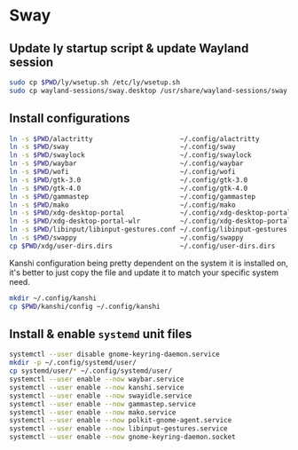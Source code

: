 # Sway

## Update ly startup script & update Wayland session

```sh
sudo cp $PWD/ly/wsetup.sh /etc/ly/wsetup.sh
sudo cp wayland-sessions/sway.desktop /usr/share/wayland-sessions/sway.desktop
```

## Install configurations

```sh
ln -s $PWD/alactritty                      ~/.config/alactritty
ln -s $PWD/sway                            ~/.config/sway
ln -s $PWD/swaylock                        ~/.config/swaylock
ln -s $PWD/waybar                          ~/.config/waybar
ln -s $PWD/wofi                            ~/.config/wofi
ln -s $PWD/gtk-3.0                         ~/.config/gtk-3.0
ln -s $PWD/gtk-4.0                         ~/.config/gtk-4.0
ln -s $PWD/gammastep                       ~/.config/gammastep
ln -s $PWD/mako                            ~/.config/mako
ln -s $PWD/xdg-desktop-portal              ~/.config/xdg-desktop-portal
ln -s $PWD/xdg-desktop-portal-wlr          ~/.config/xdg-desktop-portal-wlr
ln -s $PWD/libinput/libinput-gestures.conf ~/.config/libinput-gestures.conf
ln -s $PWD/swappy                          ~/.config/swappy
cp $PWD/xdg/user-dirs.dirs                 ~/.config/user-dirs.dirs
```

Kanshi configuration being pretty dependent on the system it is installed on, it's better to just copy the file and update it to match your specific system need.

```sh
mkdir ~/.config/kanshi
cp $PWD/kanshi/config ~/.config/kanshi
```

## Install & enable `systemd` unit files

```sh
systemctl --user disable gnome-keyring-daemon.service
mkdir -p ~/.config/systemd/user/
cp systemd/user/* ~/.config/systemd/user/
systemctl --user enable --now waybar.service
systemctl --user enable --now kanshi.service
systemctl --user enable --now swayidle.service
systemctl --user enable --now gammastep.service
systemctl --user enable --now mako.service
systemctl --user enable --now polkit-gnome-agent.service
systemctl --user enable --now libinput-gestures.service
systemctl --user enable --now gnome-keyring-daemon.socket
```
